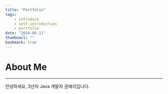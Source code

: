 ```yaml
---
title: "Portfolio"
tags:
    - introduce
    - self-introduction
    - portfolio
date: "2024-06-11"
thumbnail: ""
bookmark: true
---
```


# About Me
---
안녕하세요, 3년차 Java 개발자 권예지입니다.
